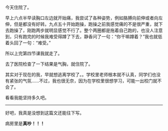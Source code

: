  今天住院了。

早上六点半早读胸口左边就开始痛，我尝试了各种姿势，例如胳膊向前伸或者向左伸，但是都没有好转。九点五十开始跑操，跑操之前我感觉痛的不是很严重，就下去跑操了，刚跑两步就明显感觉不行了。整个两圈都是拖着自己跑的，也没人注意到，只有跑完的时候我难受得蹲了下去，静香问了一句：“你干嘛蹲着？”我也就低着头回了一句：“难受。”

所以上完第四节课我就走了。

去了医院检查了一下结果是气胸，就住院了。

其实对于现在的我，早就想逃离学校了。。学校里老师根本就不认真，同学们也没有紧张的气氛……不过，我也很无奈，因为在学校里很想学习，可能一出校门就不会了。

看看我能坚持多久吧。

---

好吧，我真是没想到这篇文还能往下写。

病房里是**真吵！！！**